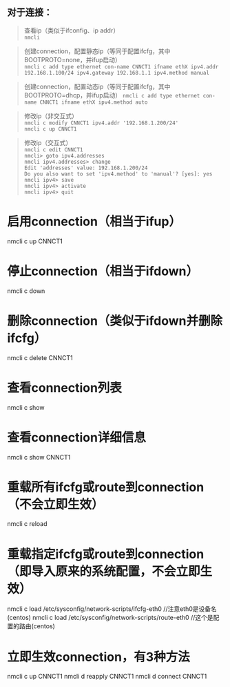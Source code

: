 ## 对于连接：
>查看ip（类似于ifconfig、ip addr）  
>`nmcli`  

>创建connection，配置静态ip（等同于配置ifcfg，其中BOOTPROTO=none，并ifup启动）  
`nmcli c add type ethernet con-name CNNCT1 ifname ethX ipv4.addr 192.168.1.100/24 ipv4.gateway 192.168.1.1 ipv4.method manual`  

>创建connection，配置动态ip（等同于配置ifcfg，其中BOOTPROTO=dhcp，并ifup启动）
>`nmcli c add type ethernet con-name CNNCT1 ifname ethX ipv4.method auto`

>修改ip（非交互式）  
>`nmcli c modify CNNCT1 ipv4.addr '192.168.1.200/24'`  
>`nmcli c up CNNCT1`  

>修改ip（交互式）  
>`nmcli c edit CNNCT1`  
>`nmcli> goto ipv4.addresses`  
>`nmcli ipv4.addresses> change`   
>`Edit 'addresses' value: 192.168.1.200/24`   
>`Do you also want to set 'ipv4.method' to 'manual'? [yes]: yes`  
>`nmcli ipv4> save`  
>`nmcli ipv4> activate`  
>`nmcli ipv4> quit`  

# 启用connection（相当于ifup）
nmcli c up CNNCT1

# 停止connection（相当于ifdown）
nmcli c down

# 删除connection（类似于ifdown并删除ifcfg）
nmcli c delete CNNCT1

# 查看connection列表
nmcli c show

# 查看connection详细信息
nmcli c show CNNCT1

# 重载所有ifcfg或route到connection（不会立即生效）
nmcli c reload

# 重载指定ifcfg或route到connection（即导入原来的系统配置，不会立即生效）
nmcli c load /etc/sysconfig/network-scripts/ifcfg-eth0 //注意eth0是设备名(centos)
nmcli c load /etc/sysconfig/network-scripts/route-eth0 //这个是配置的路由(centos)

# 立即生效connection，有3种方法
nmcli c up CNNCT1
nmcli d reapply CNNCT1
nmcli d connect CNNCT1
